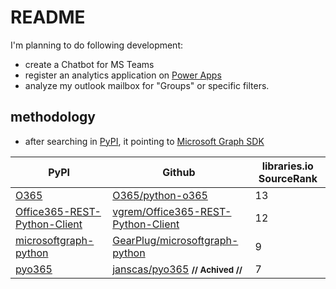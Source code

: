 # README

I'm planning to do following development:
- create a Chatbot for MS Teams 
- register an analytics application on [Power Apps](https://powerapps.microsoft.com/en-us/)
- analyze my outlook mailbox for "Groups" or specific filters.

## methodology

- after searching in [PyPI](https://pypi.org/), it pointing to [Microsoft Graph SDK](https://developer.microsoft.com/en-us/graph)

| PyPI | Github | libraries.io SourceRank |
|------|--------|------------|
| [O365](https://pypi.org/project/O365) | [O365/python-o365](https://github.com/O365/python-o365) | 13 |
| [Office365-REST-Python-Client](https://pypi.org/project/Office365-REST-Python-Client) | [vgrem/Office365-REST-Python-Client](https://github.com/vgrem/Office365-REST-Python-Client) | 12 |
| [microsoftgraph-python](https://pypi.org/project/microsoftgraph-python) | [GearPlug/microsoftgraph-python](https://github.com/GearPlug/microsoftgraph-python) | 9 |
| [pyo365](https://pypi.org/project/pyo365) | [janscas/pyo365](https://github.com/janscas/pyo365) <small>**// Achived //**</small> | 7 |